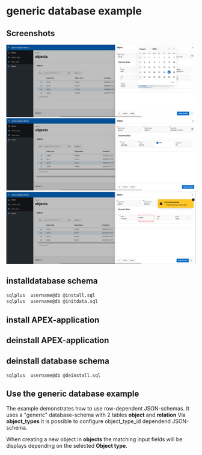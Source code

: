 # generic database example

## Screenshots
![Server](server.png)
![Printer](printer.png)
![Switch](switch.png)



## installdatabase schema

```
sqlplus  username@db @install.sql
sqlplus  username@db @initdata.sql
```

## install APEX-application

## deinstall APEX-application

## deinstall database schema

```
sqlplus  username@db @deinstall.sql
```

## Use the generic database example

The example demonstrates how to use row-dependent JSON-schemas.
It uses a "generic" database-schema with 2 tables **object** and **relation**
Via **object_types** it is possible to configure object_type_id dependend JSON-schema.

When creating a new object in **objects** the matching input fields will be displays depending on the selected **Object type**.
